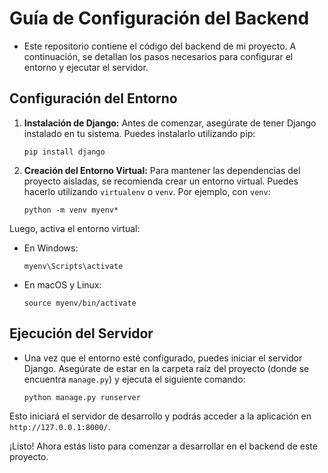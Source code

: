 # Guía de Configuración del Backend

- Este repositorio contiene el código del backend de mi proyecto. A continuación, se detallan los pasos necesarios para configurar el entorno y ejecutar el servidor.

## Configuración del Entorno

1. **Instalación de Django:**
   Antes de comenzar, asegúrate de tener Django instalado en tu sistema. Puedes instalarlo utilizando pip:

    ```
    pip install django
    ```

2. **Creación del Entorno Virtual:**
    Para mantener las dependencias del proyecto aisladas, se recomienda crear un entorno virtual. Puedes hacerlo utilizando `virtualenv` o `venv`. Por ejemplo, con `venv`:

    ```
    python -m venv myenv*
    ```

Luego, activa el entorno virtual:

- En Windows:

  ```
  myenv\Scripts\activate
  ```

- En macOS y Linux:

  ```
  source myenv/bin/activate
  ```

## Ejecución del Servidor

  - Una vez que el entorno esté configurado, puedes iniciar el servidor Django. Asegúrate de estar en la carpeta raíz del proyecto (donde se encuentra `manage.py`) y ejecuta el siguiente comando:

    ```
    python manage.py runserver
    ```

Esto iniciará el servidor de desarrollo y podrás acceder a la aplicación en `http://127.0.0.1:8000/`.

¡Listo! Ahora estás listo para comenzar a desarrollar en el backend de este proyecto.

